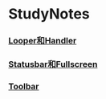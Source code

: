 # StudyNotes

### [Looper和Handler](Looper和Handler.md)
### [Statusbar和Fullscreen](Statusbar和Fullscreen.md)
### [Toolbar](Toolbar.md)
